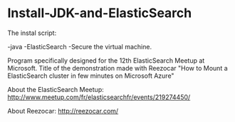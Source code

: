 # Install-JDK-and-ElasticSearch

The instal script:

-java
-ElasticSearch
-Secure the virtual machine.

Program specifically designed for the 12th  ElasticSearch Meetup at Microsoft.
Title of the demonstration made with Reezocar "How to Mount a ElasticSearch cluster in few minutes on Microsoft Azure"

About the ElasticSearch Meetup: http://www.meetup.com/fr/elasticsearchfr/events/219274450/

About Reezocar: http://reezocar.com/
